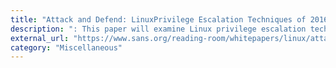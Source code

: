 ```yaml
---
title: "Attack and Defend: LinuxPrivilege Escalation Techniques of 2016"
description: ": This paper will examine Linux privilege escalation techniques used throughout 2016 in detail, highlighting how these techniques work and how adversaries are using them."
external_url: "https://www.sans.org/reading-room/whitepapers/linux/attack-defend-linux-privilege-escalation-techniques-2016-37562"
category: "Miscellaneous"
---
```

